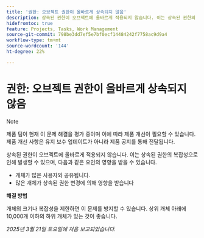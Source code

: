 ```yaml
---
title: '권한: 오브젝트 권한이 올바르게 상속되지 않음'
description: 상속된 권한이 오브젝트에 올바르게 적용되지 않습니다. 이는 상속된 권한의 복잡성으로 인해 발생할 수 있습니다.
hidefromtoc: true
feature: Projects, Tasks, Work Management
source-git-commit: 798be3dd7ef5e7bf0ecf14484242f7758ac9d9a4
workflow-type: tm+mt
source-wordcount: '144'
ht-degree: 22%

---
```



# 권한: 오브젝트 권한이 올바르게 상속되지 않음

>[!NOTE]
>
>제품 팀이 현재 이 문제 해결을 평가 중이며 이에 따라 제품 개선이 필요할 수 있습니다. 제품 개선 사항은 유지 보수 업데이트가 아니라 제품 공지를 통해 전달됩니다.

상속된 권한이 오브젝트에 올바르게 적용되지 않습니다. 이는 상속된 권한의 복잡성으로 인해 발생할 수 있으며, 다음과 같은 요인의 영향을 받을 수 있습니다.

* 개체가 많은 사용자와 공유됩니다.
* 많은 개체가 상속된 권한 변경에 의해 영향을 받습니다

**해결 방법**

개체의 크기나 복잡성을 제한하면 이 문제를 방지할 수 있습니다. 상위 개체 아래에 10,000개 이하의 하위 개체가 있는 것이 좋습니다.

_2025년 3월 21일 토요일에 처음 보고되었습니다._
